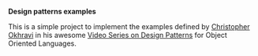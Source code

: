 **Design patterns examples**

This is a simple project to implement the examples defined by [Christopher Okhravi](https://www.youtube.com/channel/UCbF-4yQQAWw-UnuCd2Azfzg) in his awesome [Video Series on Design Patterns](https://www.youtube.com/watch?v=v9ejT8FO-7I&list=PLrhzvIcii6GNjpARdnO4ueTUAVR9eMBpc) for Object Oriented Languages. 